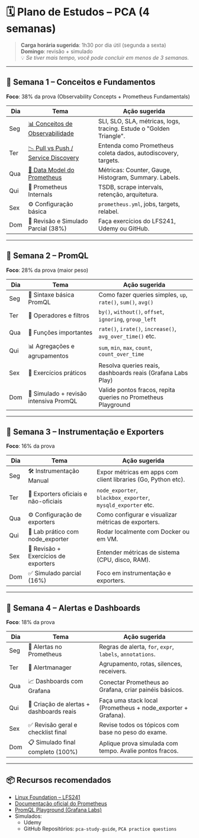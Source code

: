# 🗓️ Plano de Estudos – PCA (4 semanas)

> **Carga horária sugerida**: 1h30 por dia útil (segunda a sexta)  
> **Domingo**: revisão + simulado  
> 💡 *Se tiver mais tempo, você pode concluir em menos de 3 semanas.*

---

## 🔹 Semana 1 – Conceitos e Fundamentos  
**Foco**: 38% da prova (Observability Concepts + Prometheus Fundamentals)

| Dia  | Tema                          | Ação sugerida                                                                 |
|------|-------------------------------|-------------------------------------------------------------------------------|
| Seg  | [📊 Conceitos de Observabilidade](./Conceitos-de-Observabilidade/README.md) | SLI, SLO, SLA, métricas, logs, tracing. Estude o "Golden Triangle".           |
| Ter  | [📉 Pull vs Push / Service Discovery](./Pull-vs-Push-Service-Discovery/README.md) | Entenda como Prometheus coleta dados, autodiscovery, targets.            |
| Qua  | [🧠 Data Model do Prometheus](./Data-Model-do-Prometheus/README.md)   | Métricas: Counter, Gauge, Histogram, Summary. Labels.                        |
| Qui  | 🔧 Prometheus Internals       | TSDB, scrape intervals, retenção, arquitetura.                                |
| Sex  | ⚙️ Configuração básica        | `prometheus.yml`, jobs, targets, relabel.                                     |
| Dom  | 🧪 Revisão e Simulado Parcial (38%) | Faça exercícios do LFS241, Udemy ou GitHub.                             |

---

## 🔹 Semana 2 – PromQL  
**Foco**: 28% da prova (maior peso)

| Dia  | Tema                          | Ação sugerida                                                                 |
|------|-------------------------------|-------------------------------------------------------------------------------|
| Seg  | 📐 Sintaxe básica PromQL      | Como fazer queries simples, `up`, `rate()`, `sum()`, `avg()`                  |
| Ter  | 🔄 Operadores e filtros       | `by()`, `without()`, `offset`, `ignoring`, `group_left`                       |
| Qua  | 🧮 Funções importantes        | `rate()`, `irate()`, `increase()`, `avg_over_time()` etc.                     |
| Qui  | 📊 Agregações e agrupamentos | `sum`, `min`, `max`, `count`, `count_over_time`                               |
| Sex  | 🧪 Exercícios práticos        | Resolva queries reais, dashboards reais (Grafana Labs Play)                   |
| Dom  | 🧪 Simulado + revisão intensiva PromQL | Valide pontos fracos, repita queries no Prometheus Playground        |

---

## 🔹 Semana 3 – Instrumentação e Exporters  
**Foco**: 16% da prova

| Dia  | Tema                           | Ação sugerida                                                              |
|------|--------------------------------|----------------------------------------------------------------------------|
| Seg  | 🛠️ Instrumentação Manual        | Expor métricas em apps com client libraries (Go, Python etc).              |
| Ter  | 🔌 Exporters oficiais e não-oficiais | `node_exporter`, `blackbox_exporter`, `mysqld_exporter` etc.       |
| Qua  | ⚙️ Configuração de exporters    | Como configurar e visualizar métricas de exporters.                        |
| Qui  | 🧪 Lab prático com node_exporter | Rodar localmente com Docker ou em VM.                                      |
| Sex  | 🧪 Revisão + Exercícios de exporters | Entender métricas de sistema (CPU, disco, RAM).                        |
| Dom  | ✅ Simulado parcial (16%)       | Foco em instrumentação e exporters.                                        |

---

## 🔹 Semana 4 – Alertas e Dashboards  
**Foco**: 18% da prova

| Dia  | Tema                             | Ação sugerida                                                                   |
|------|----------------------------------|----------------------------------------------------------------------------------|
| Seg  | 🚨 Alertas no Prometheus         | Regras de alerta, `for`, `expr`, `labels`, `annotations`.                       |
| Ter  | 💬 Alertmanager                  | Agrupamento, rotas, silences, receivers.                                        |
| Qua  | 📈 Dashboards com Grafana        | Conectar Prometheus ao Grafana, criar painéis básicos.                          |
| Qui  | 🧪 Criação de alertas + dashboards reais | Faça uma stack local (Prometheus + node_exporter + Grafana).            |
| Sex  | ✅ Revisão geral e checklist final | Revise todos os tópicos com base no peso do exame.                              |
| Dom  | 📋 Simulado final completo (100%) | Aplique prova simulada com tempo. Avalie pontos fracos.                         |

---

## 📦 Recursos recomendados

- [Linux Foundation – LFS241](https://training.linuxfoundation.org/training/observability-fundamentals-lfs241/)
- [Documentação oficial do Prometheus](https://prometheus.io/docs/introduction/overview/)
- [PromQL Playground (Grafana Labs)](https://play.promlabs.com/)
- Simulados:
  - Udemy
  - GitHub Repositórios: `pca-study-guide`, `PCA practice questions`

